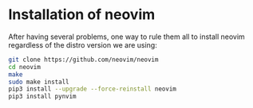 # Installation of neovim

After having several problems, one way to rule them all to install neovim
regardless of the distro version we are using:
```bash
git clone https://github.com/neovim/neovim
cd neovim
make
sudo make install
pip3 install --upgrade --force-reinstall neovim
pip3 install pynvim
```
